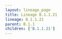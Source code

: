 ```yaml
---
layout: lineage_page
title: Lineage B.1.1.21
lineage: B.1.1.21
parent: B.1.1
children: ['B.1.1.21']
---
```

